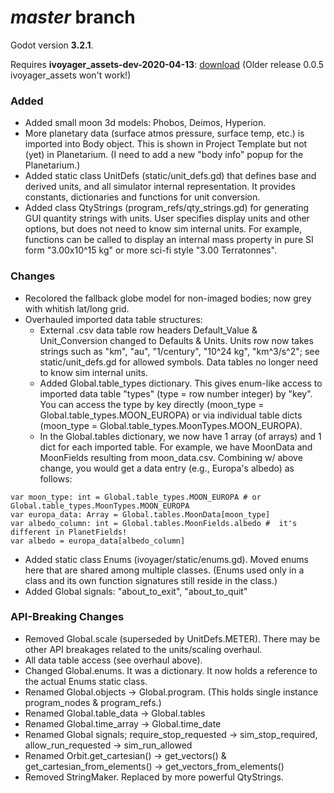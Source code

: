 # _master_ branch
Godot version **3.2.1**.

Requires **ivoyager_assets-dev-2020-04-13**: [download](https://github.com/ivoyager/ivoyager-changelogs/releases/download/dev-assets/ivoyager_assets-dev-2020-04-13.zip) (Older release 0.0.5 ivoyager_assets won't work!)

### Added
* Added small moon 3d models: Phobos, Deimos, Hyperion.
* More planetary data (surface atmos pressure, surface temp, etc.) is imported into Body object. This is shown in Project Template but not (yet) in Planetarium. (I need to add a new "body info" popup for the Planetarium.)
* Added static class UnitDefs (static/unit_defs.gd) that defines base and derived units, and all simulator internal representation. It provides constants, dictionaries and functions for unit conversion.
* Added class QtyStrings (program_refs/qty_strings.gd) for generating GUI quantity strings with units. User specifies display units and other options, but does not need to know sim internal units. For example, functions can be called to display an internal mass property in pure SI form "3.00x10^15 kg" or more sci-fi style "3.00 Terratonnes".
### Changes
* Recolored the fallback globe model for non-imaged bodies; now grey with whitish lat/long grid.
* Overhauled imported data table structures:
  * External .csv data table row headers Default_Value & Unit_Conversion changed to Defaults & Units. Units row now takes strings such as "km", "au", "1/century", "10^24 kg", "km^3/s^2"; see static/unit_defs.gd for allowed symbols. Data tables no longer need to know sim internal units.
  * Added Global.table_types dictionary. This gives enum-like access to imported data table "types" (type = row number integer) by "key". You can access the type by key directly (moon_type = Global.table_types.MOON_EUROPA) or via individual table dicts (moon_type = Global.table_types.MoonTypes.MOON_EUROPA).
  * In the Global.tables dictionary, we now have 1 array (of arrays) and 1 dict for each imported table. For example, we have MoonData and MoonFields resulting from moon_data.csv. Combining w/ above change, you would get a data entry (e.g., Europa's albedo) as follows:
```
var moon_type: int = Global.table_types.MOON_EUROPA # or Global.table_types.MoonTypes.MOON_EUROPA
var europa_data: Array = Global.tables.MoonData[moon_type]
var albedo_column: int = Global.tables.MoonFields.albedo #  it's different in PlanetFields!
var albedo = europa_data[albedo_column]
```
* Added static class Enums (ivoyager/static/enums.gd). Moved enums here that are shared among multiple classes. (Enums used only in a class and its own function signatures still reside in the class.)
* Added Global signals: "about_to_exit", "about_to_quit"
### API-Breaking Changes
* Removed Global.scale (superseded by UnitDefs.METER). There may be other API breakages related to the units/scaling overhaul.
* All data table access (see overhaul above).
* Changed Global.enums. It was a dictionary. It now holds a reference to the actual Enums static class.
* Renamed Global.objects -> Global.program. (This holds single instance program_nodes & program_refs.)
* Renamed Global.table_data -> Global.tables
* Renamed Global.time_array -> Global.time_date
* Renamed Global signals; require_stop_requested -> sim_stop_required, allow_run_requested -> sim_run_allowed
* Renamed Orbit.get_cartesian() -> get_vectors() & get_cartesian_from_elements() -> get_vectors_from_elements()
* Removed StringMaker. Replaced by more powerful QtyStrings.

